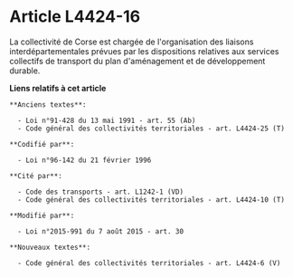 # Article L4424-16

La collectivité de Corse est chargée de l'organisation des liaisons interdépartementales prévues par les dispositions
relatives aux services collectifs de transport du plan d'aménagement et de développement durable.

**Liens relatifs à cet article**

	**Anciens textes**:

	  - Loi n°91-428 du 13 mai 1991 - art. 55 (Ab)
	  - Code général des collectivités territoriales - art. L4424-25 (T)

	**Codifié par**:

	  - Loi n°96-142 du 21 février 1996

	**Cité par**:

	  - Code des transports - art. L1242-1 (VD)
	  - Code général des collectivités territoriales - art. L4424-10 (T)

	**Modifié par**:

	  - Loi n°2015-991 du 7 août 2015 - art. 30

	**Nouveaux textes**:

	  - Code général des collectivités territoriales - art. L4424-6 (V)
